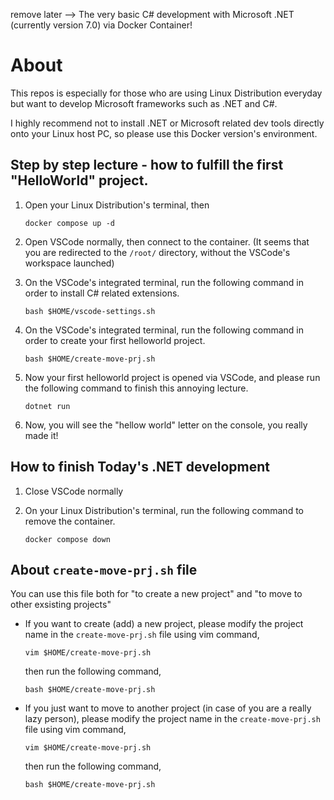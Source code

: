 remove later --> The very basic C# development with Microsoft .NET (currently version 7.0) via Docker Container!

# About
This repos is especially for those who are using Linux Distribution everyday but want to develop Microsoft frameworks such as .NET and C#.

I highly recommend not to install .NET or Microsoft related dev tools directly onto your Linux host PC, so please use this Docker version's environment.

## Step by step lecture - how to fulfill the first "HelloWorld" project.
1. Open your Linux Distribution's terminal, then
    ```
    docker compose up -d
    ```
2. Open VSCode normally, then connect to the container. (It seems that you are redirected to the `/root/` directory, without the VSCode's workspace launched)

3. On the VSCode's integrated terminal, run the following command in order to install C# related extensions.
    ```
    bash $HOME/vscode-settings.sh
    ```
4. On the VSCode's integrated terminal, run the following command in order to create your first helloworld project.
    ```
    bash $HOME/create-move-prj.sh
    ```
5. Now your first helloworld project is opened via VSCode, and please run the following command to finish this annoying lecture.
    ```
    dotnet run
    ```
6. Now, you will see the "hellow world" letter on the console, you really made it!

## How to finish Today's .NET development
1. Close VSCode normally

2. On your Linux Distribution's terminal, run the following command to remove the container.
    ```
    docker compose down
    ```

## About `create-move-prj.sh` file
You can use this file both for "to create a new project" and "to move to other exsisting projects"

- If you want to create (add) a new project, please modify the project name in the `create-move-prj.sh` file using vim command,
    ```
    vim $HOME/create-move-prj.sh
    ```
    then run the following command,
    ```
    bash $HOME/create-move-prj.sh
    ```

- If you just want to move to another project (in case of you are a really lazy person), please modify the project name in the `create-move-prj.sh` file using vim command,
    ```
    vim $HOME/create-move-prj.sh
    ```
    then run the following command,
    ```
    bash $HOME/create-move-prj.sh
    ```
